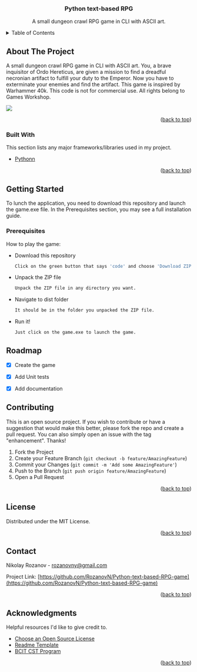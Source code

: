 <div id="top"></div>

<!-- PROJECT LOGO -->
<br />
<div align="center">
  <h3 align="center">Python text-based RPG</h3>

  <p align="center">
    A small dungeon crawl RPG game in CLI with ASCII art.
  </p>
</div>



<!-- TABLE OF CONTENTS -->
<details>
  <summary>Table of Contents</summary>
  <ol>
    <li>
      <a href="#about-the-project">About The Project</a>
      <ul>
        <li><a href="#built-with">Built With</a></li>
      </ul>
    </li>
    <li><a href="#roadmap">Roadmap</a></li>
    <li><a href="#license">License</a></li>
    <li><a href="#contact">Contact</a></li>
  </ol>
</details>



<!-- ABOUT THE PROJECT -->
## About The Project
A small dungeon crawl RPG game in CLI with ASCII art.
You, a brave inquisitor of Ordo Hereticus, are given a mission to find a dreadful necronian artifact to fulfill your duty to the Emperor. Now you have to exterminate your enemies and find the artifact.
This game is inspired by Warhammer 40k. This code is not for commercial use. All rights belong to Games Workshop.

<img src="https://raw.githubusercontent.com/RozanovN/Python-text-based-RPG-game/main/Preview.png">



<p align="right">(<a href="#top">back to top</a>)</p>



### Built With

This section lists any major frameworks/libraries used in my project. 
* [Pythonn](https://www.python.org/)

<p align="right">(<a href="#top">back to top</a>)</p>



<!-- GETTING STARTED -->
## Getting Started

To lunch the application, you need to download this repository and launch the game.exe file. In the Prerequisites section, you may see a full installation guide.

### Prerequisites

How to play the game:
* Download this repository
  ```sh
  Click on the green button that says 'code' and choose 'Download ZIP'.
  ```
* Unpack the ZIP file
  ```sh
  Unpack the ZIP file in any directory you want.
  ```
* Navigate to dist folder
  ```sh
  It should be in the folder you unpacked the ZIP file.
  ```
* Run it!
  ```sh
  Just click on the game.exe to launch the game.
  ```  

<!-- ROADMAP -->
## Roadmap

- [x] Create the game
- [x] Add Unit tests
- [x] Add documentation


<!-- CONTRIBUTING -->
## Contributing

This is an open source project. If you wish to contribute or have a suggestion that would make this better, please fork the repo and create a pull request. You can also simply open an issue with the tag "enhancement".
Thanks!

1. Fork the Project
2. Create your Feature Branch (`git checkout -b feature/AmazingFeature`)
3. Commit your Changes (`git commit -m 'Add some AmazingFeature'`)
4. Push to the Branch (`git push origin feature/AmazingFeature`)
5. Open a Pull Request

<p align="right">(<a href="#top">back to top</a>)</p>



<!-- LICENSE -->
## License

Distributed under the MIT License.

<p align="right">(<a href="#top">back to top</a>)</p>



<!-- CONTACT -->
## Contact

Nikolay Rozanov - [rozanovny@gmail.com](mailto:rozanovny@gmail.com)

Project Link: [https://github.com/RozanovN/Python-text-based-RPG-game](https://github.com/RozanovN/Python-text-based-RPG-game)

<p align="right">(<a href="#top">back to top</a>)</p>



<!-- ACKNOWLEDGMENTS -->
## Acknowledgments

Helpful resources I'd like to give credit to.

* [Choose an Open Source License](https://choosealicense.com)
* [Readme Template](https://github.com/othneildrew/Best-README-Template)
* [BCIT CST Program](https://www.bcit.ca/programs/computer-systems-technology-diploma-full-time-5500dipma/)
<p align="right">(<a href="#top">back to top</a>)</p>



<!-- MARKDOWN LINKS & IMAGES -->
<!-- https://www.markdownguide.org/basic-syntax/#reference-style-links -->
[contributors-shield]: https://img.shields.io/github/contributors/othneildrew/Best-README-Template.svg?style=for-the-badge
[contributors-url]: https://github.com/othneildrew/Best-README-Template/graphs/contributors
[forks-shield]: https://img.shields.io/github/forks/othneildrew/Best-README-Template.svg?style=for-the-badge
[forks-url]: https://github.com/othneildrew/Best-README-Template/network/members
[stars-shield]: https://img.shields.io/github/stars/othneildrew/Best-README-Template.svg?style=for-the-badge
[stars-url]: https://github.com/othneildrew/Best-README-Template/stargazers
[issues-shield]: https://img.shields.io/github/issues/othneildrew/Best-README-Template.svg?style=for-the-badge
[issues-url]: https://github.com/othneildrew/Best-README-Template/issues
[license-shield]: https://img.shields.io/github/license/othneildrew/Best-README-Template.svg?style=for-the-badge
[license-url]: https://github.com/othneildrew/Best-README-Template/blob/master/LICENSE.txt
[linkedin-shield]: https://img.shields.io/badge/-LinkedIn-black.svg?style=for-the-badge&logo=linkedin&colorB=555
[linkedin-url]: https://linkedin.com/in/othneildrew
[product-screenshot]: images/screenshot.png

